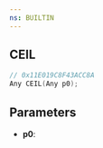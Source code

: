 ```yaml
---
ns: BUILTIN
---
```

## CEIL

```c
// 0x11E019C8F43ACC8A
Any CEIL(Any p0);
```

## Parameters
* **p0**:
